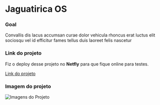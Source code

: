 # Jaguatirica OS

### Goal

Convallis dis lacus accumsan curae dolor vehicula rhoncus erat luctus elit sociosqu vel id efficitur fames tellus duis laoreet felis nascetur

### Link do projeto

Fiz o deploy desse projeto no **Netfly** para que fique online para testes.

[Link do projeto](project-link/)

### Imagem do projeto

![Imagens do Projeto](https://drive.google.com/drive/folders/1irThaULHEfrn-omKo8WtzUrp9OiwLV4Q?usp=sharing)

